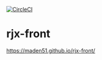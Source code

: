 [![CircleCI](https://circleci.com/gh/Maden51/rjx-front/tree/main.svg?style=svg)](https://circleci.com/gh/Maden51/rjx-front/tree/main)

# rjx-front

https://maden51.github.io/rjx-front/